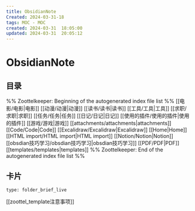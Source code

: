 ```yaml
---
title: ObsidianNote
Created: 2024-03-31-18
tags: MOC - MOC
created: 2024-03-31  18:05:00
updated: 2024-03-31  20:05:12
---
```

# ObsidianNote

## 目录



%% Zoottelkeeper: Beginning of the autogenerated index file list  %%
 [[电影/电影|电影]]
 [[动漫/动漫|动漫]]
 [[读书/读书|读书]]
 [[工具/工具|工具]]
 [[求职/求职|求职]]
 [[任务/任务|任务]]
 [[日记/日记|日记]]
 [[使用的插件/使用的插件|使用的插件]]
 [[游戏/游戏|游戏]]
 [[attachments/attachments|attachments]]
 [[Code/Code|Code]]
 [[Excalidraw/Excalidraw|Excalidraw]]
 [[Home|Home]]
 [[HTML import/HTML import|HTML import]]
 [[Notion/Notion|Notion]]
 [[obsdian技巧学习/obsdian技巧学习|obsdian技巧学习]]
 [[PDF/PDF|PDF]]
 [[templates/templates|templates]]
%% Zoottelkeeper: End of the autogenerated index file list  %%









## 卡片

```ccard
type: folder_brief_live
```




















[[zoottel_template注意事项]]